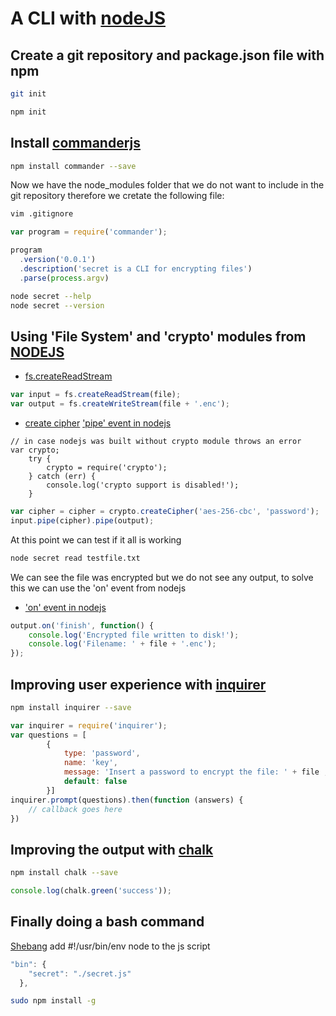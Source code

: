 # A CLI with [nodeJS](https://nodejs.org/)


## Create a git repository and package.json file with npm

```bash
git init
```
```bash
npm init
```

## Install [commanderjs](https://github.com/tj/commander.js)

```bash
npm install commander --save 
```

Now we have the node_modules folder that we do not want to include in the git repository therefore we cretate the following file:
```bash
vim .gitignore
```

```javascript
var program = require('commander');

program
  .version('0.0.1')
  .description('secret is a CLI for encrypting files')
  .parse(process.argv)
```

```bash
node secret --help
node secret --version 

```

## Using 'File System' and 'crypto' modules from [NODEJS](https://nodejs.org/api/)

- [fs.createReadStream](https://nodejs.org/api/fs.html#fs_fs_createreadstream_path_options)

```javascript
var input = fs.createReadStream(file);
var output = fs.createWriteStream(file + '.enc');
```

- [create cipher](https://nodejs.org/api/crypto.html#crypto_crypto_createcipher_algorithm_password)
['pipe' event in nodejs](https://nodejs.org/api/stream.html#stream_event_pipe)

```javacript
// in case nodejs was built without crypto module throws an error
var crypto;
	try {
		crypto = require('crypto');
	} catch (err) {
		console.log('crypto support is disabled!');
	}

```

```javascript
var cipher = cipher = crypto.createCipher('aes-256-cbc', 'password');
input.pipe(cipher).pipe(output);

```
At this point we can test if it all is working
```bash
node secret read testfile.txt
```

We can see the file was encrypted but we do not see any output, to solve this we can use the 'on' event from nodejs

- ['on' event in nodejs](https://nodejs.org/api/events.html#events_emitter_on_eventname_listener)
```javascript
output.on('finish', function() {
	console.log('Encrypted file written to disk!');
	console.log('Filename: ' + file + '.enc');
});
```

## Improving user experience with [inquirer](https://github.com/sboudrias/Inquirer.js)

```bash
npm install inquirer --save
```

```javascript
var inquirer = require('inquirer');
var questions = [
		{
			type: 'password',
			name: 'key',
			message: 'Insert a password to encrypt the file: ' + file ,
			default: false
		}]
inquirer.prompt(questions).then(function (answers) {
	// callback goes here
})
```

## Improving the output with [chalk](https://github.com/chalk/chalk)

```bash
npm install chalk --save
```
```javascript
console.log(chalk.green('success'));
```

## Finally doing a bash command
[Shebang](https://en.wikipedia.org/wiki/Shebang_(Unix))
add #!/usr/bin/env node to the js script

```javascript
"bin": {
    "secret": "./secret.js"
  },
```

```bash
sudo npm install -g
```
